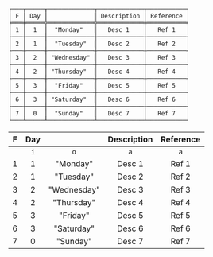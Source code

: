 ```text
┌───┬─────╥─────────────╥─────────────┬───────────┐
│ F │ Day ║             ║ Description │ Reference │
╞═══╪═════╬═════════════╬═════════════╪═══════════╡
│ 1 │  1  ║  "Monday"   ║   Desc 1    │   Ref 1   │
├───┼─────╫─────────────╫─────────────┼───────────┤
│ 2 │  1  ║  "Tuesday"  ║   Desc 2    │   Ref 2   │
├───┼─────╫─────────────╫─────────────┼───────────┤
│ 3 │  2  ║ "Wednesday" ║   Desc 3    │   Ref 3   │
├───┼─────╫─────────────╫─────────────┼───────────┤
│ 4 │  2  ║ "Thursday"  ║   Desc 4    │   Ref 4   │
├───┼─────╫─────────────╫─────────────┼───────────┤
│ 5 │  3  ║  "Friday"   ║   Desc 5    │   Ref 5   │
├───┼─────╫─────────────╫─────────────┼───────────┤
│ 6 │  3  ║ "Saturday"  ║   Desc 6    │   Ref 6   │
├───┼─────╫─────────────╫─────────────┼───────────┤
│ 7 │  0  ║  "Sunday"   ║   Desc 7    │   Ref 7   │
└───┴─────╨─────────────╨─────────────┴───────────┘
```

| F | Day |             | Description | Reference |
|:-:|:---:|:-----------:|:-----------:|:---------:|
|   | `i` |     `o`     |     `a`     |    `a`    |
| 1 |  1  |  "Monday"   |   Desc 1    |   Ref 1   |
| 2 |  1  |  "Tuesday"  |   Desc 2    |   Ref 2   |
| 3 |  2  | "Wednesday" |   Desc 3    |   Ref 3   |
| 4 |  2  | "Thursday"  |   Desc 4    |   Ref 4   |
| 5 |  3  |  "Friday"   |   Desc 5    |   Ref 5   |
| 6 |  3  | "Saturday"  |   Desc 6    |   Ref 6   |
| 7 |  0  |  "Sunday"   |   Desc 7    |   Ref 7   |

